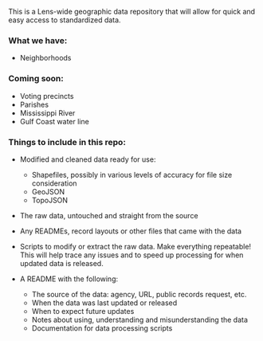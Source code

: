 This is a Lens-wide geographic data repository that will allow for quick and easy access to standardized data.

### What we have:

* Neighborhoods

### Coming soon:

* Voting precincts
* Parishes
* Mississippi River
* Gulf Coast water line

### Things to include in this repo:

* Modified and cleaned data ready for use:
    * Shapefiles, possibly in various levels of accuracy for file size consideration
    * GeoJSON
    * TopoJSON
* The raw data, untouched and straight from the source
* Any READMEs, record layouts or other files that came with the data
* Scripts to modify or extract the raw data. Make everything repeatable! This will help trace any issues and to speed up processing for when updated data is released.
* A README with the following:

    * The source of the data: agency, URL, public records request, etc.
    * When the data was last updated or released
    * When to expect future updates
    * Notes about using, understanding and misunderstanding the data
    * Documentation for data processing scripts